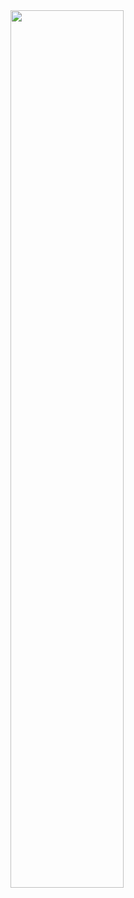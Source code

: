 <a href="https://github.com/adellevo">
<img width="60%" align="center" src="https://github-readme-stats.vercel.app/api?username=adellevo&show_icons=true&theme=tokyonight"/>
</a>
